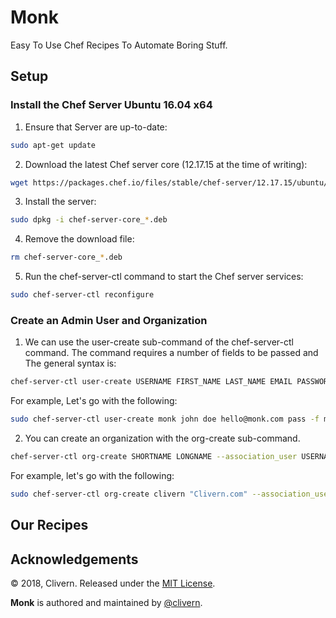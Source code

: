 Monk
====

Easy To Use Chef Recipes To Automate Boring Stuff.


Setup
-----

### Install the Chef Server Ubuntu 16.04 x64

1. Ensure that Server are up-to-date:
```bash
sudo apt-get update
```

2. Download the latest Chef server core (12.17.15 at the time of writing):
```bash
wget https://packages.chef.io/files/stable/chef-server/12.17.15/ubuntu/16.04/chef-server-core_12.17.15-1_amd64.deb
```

3. Install the server:
```bash
sudo dpkg -i chef-server-core_*.deb
```

4. Remove the download file:
```bash
rm chef-server-core_*.deb
```

5. Run the chef-server-ctl command to start the Chef server services:
```bash
sudo chef-server-ctl reconfigure
```

### Create an Admin User and Organization

1. We can use the user-create sub-command of the chef-server-ctl command. The command requires a number of fields to be passed and The general syntax is:

```bash
chef-server-ctl user-create USERNAME FIRST_NAME LAST_NAME EMAIL PASSWORD
```

For example, Let's go with the following:
```bash
sudo chef-server-ctl user-create monk john doe hello@monk.com pass -f monk.pem
```

2. You can create an organization with the org-create sub-command.
```bash
chef-server-ctl org-create SHORTNAME LONGNAME --association_user USERNAME
```

For example, let's go with the following:
```bash
sudo chef-server-ctl org-create clivern "Clivern.com" --association_user monk -f clivern.pem
```

Our Recipes
-----------



Acknowledgements
----------------

© 2018, Clivern. Released under the [MIT License](http://www.opensource.org/licenses/mit-license.php).

**Monk** is authored and maintained by [@clivern](http://github.com/clivern).